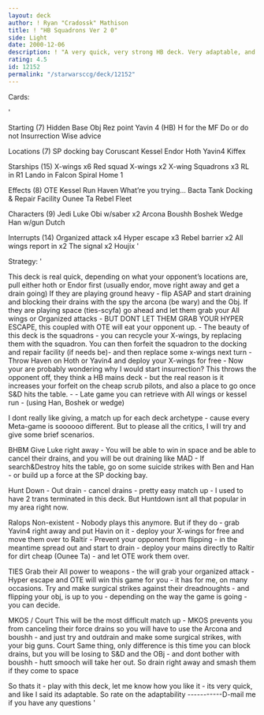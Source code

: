 ```yaml
---
layout: deck
author: ! Ryan "Cradossk" Mathison
title: ! "HB Squadrons Ver 2 0"
side: Light
date: 2000-12-06
description: ! "A very quick, very strong HB deck. Very adaptable, and can play with the best"
rating: 4.5
id: 12152
permalink: "/starwarsccg/deck/12152"
---
```

Cards: 

'

Starting (7)
Hidden Base Obj
Rez point
Yavin 4 (HB)
H for the MF
Do or do not
Insurrection
Wise advice

Locations (7)
SP docking bay
Coruscant
Kessel
Endor
Hoth
Yavin4
Kiffex

Starships (15)
X-wings x6
Red squad X-wings x2
X-wing Squadrons x3
RL in R1
Lando in Falcon
Spiral
Home 1

Effects (8)
OTE
Kessel Run
Haven
What’re you trying...
Bacta Tank
Docking & Repair Facility
Ounee Ta
Rebel Fleet

Characters (9)
Jedi Luke
Obi w/saber x2
Arcona
Boushh
Boshek
Wedge
Han w/gun
Dutch

Interrupts (14)
Organized attack x4
Hyper escape x3
Rebel barrier x2
All wings report in x2
The signal x2
Houjix '

Strategy: '

This deck is real quick, depending on what your opponent’s locations are, pull either hoth or Endor first (usually endor, move right away and get a drain going) If they are playing ground heavy - flip ASAP and start draining and blocking their drains with the spy the arcona (be wary) and the Obj. If they are playing space (ties-scyfa) go ahead and let them grab your All wings or Organized attacks - BUT DONT LET THEM GRAB YOUR HYPER ESCAPE, this coupled with OTE will eat your opponent up. - The beauty of this deck is the squadrons - you can recycle your X-wings, by replacing them with the squadron. You can then forfeit the squadron to the docking and repair facility (if needs be)- and then replace some x-wings next turn - Throw Haven on Hoth or Yavin4 and deploy your X-wings for free - Now your are probably wondering why I would start insurrection? This throws the opponent off, they think a HB mains deck - but the real reason is it increases your forfeit on the cheap scrub pilots, and also a place to go once S&D hits the table. - - Late game you can retrieve with All wings or kessel run - (using Han, Boshek or wedge)

I dont really like giving, a match up for each deck archetype - cause every Meta-game is soooooo different.
But to please all the critics, I will try and give some brief scenarios.



BHBM Give Luke right away - You will be able to win in space and be able to cancel their drains, and you will be out draining like MAD - If search&Destroy hits the table, go on some suicide strikes with Ben and Han - or build up a force at the SP docking bay.

Hunt Down - Out drain - cancel drains - pretty easy match up - I used to have 2 trans terminated in this deck. But Huntdown isnt all that popular in my area right now.

Ralops  Non-existent  - Nobody plays this anymore. But if they do - grab Yavin4 right away and put Havin on it - deploy your X-wings for free and move them over to Raltir - Prevent your opponent from flipping - in the meantime spread out and start to drain - deploy your mains directly to Raltir for dirt cheap (Ounee Ta) - and let OTE work them over.

TIES  Grab their All power to weapons - the will grab your organized attack - Hyper escape and OTE will win this game for you - it has for me, on many occasions. Try and make surgical strikes against their dreadnoughts - and flipping your obj, is up to you - depending on the way the game is going - you can decide.

MKOS / Court This will be the most difficult match up - MKOS prevents you from canceling their force drains so you will have to use the Arcona and boushh - and just try and outdrain and make some surgical strikes, with your big guns.
	Court Same thing, only difference is this time you can block drains, but you will be losing to S&D 	and the OBj - and dont bother with boushh - hutt smooch will take her out. So drain right away	and smash them if they come to space

So thats it - play with this deck, let me know how you like it - its very quick, and like I said its adaptable. So rate on the adaptability  -----------D-mail me if you have any questions
'
